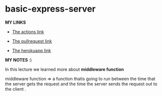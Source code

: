 # basic-express-server

**MY LINKS**


- [The actions link](https://github.com/neveenaburomman/basic-express-server/actions)

- [The pullrequest link](https://github.com/neveenaburomman/basic-express-server/pull/2)

- [The herokuapp link](https://neveen-basicserver-deploy-main.herokuapp.com/)


**MY NOTES** :)

In this lecture we learned  more about **middleware function** 

middleware function => a function thatis going to run between the time that the server gets the request and the time the server sends the request out to the client . 
